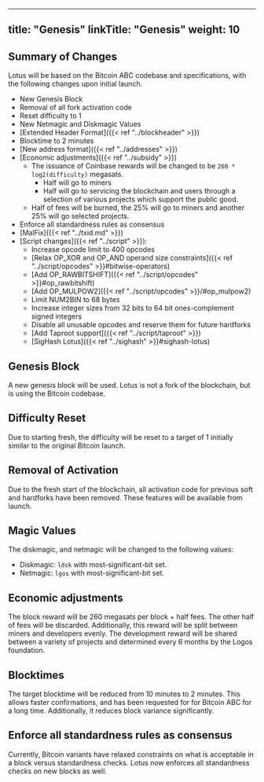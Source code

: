 
---
title: "Genesis"
linkTitle: "Genesis"
weight: 10
---

## Summary of Changes

Lotus will be based on the Bitcoin ABC codebase and specifications, with the following changes upon initial launch.

* New Genesis Block
* Removal of all fork activation code
* Reset difficulty to 1
* New Netmagic and Diskmagic Values
* [Extended Header Format]({{< ref "../blockheader" >}})
* Blocktime to 2 minutes
* [New address format]({{< ref "../addresses" >}})
* [Economic adjustments]({{< ref "../subsidy" >}})
  * The issuance of Coinbase rewards will be changed to be `260 * log2(difficulty)` megasats.
    * Half will go to miners
    * Half will go to servicing the blockchain and users through a selection of various projects which support the
      public good.
  * Half of fees will be burned, the 25% will go to miners and another 25% will go selected projects.
* Enforce all standardness rules as consensus
* [MalFix]({{< ref "../txid.md" >}})
* [Script changes]({{< ref "../script" >}}):
  * Increase opcode limit to 400 opcodes
  * [Relax OP_XOR and OP_AND operand size constraints]({{< ref "../script/opcodes" >}}#bitwise-operators)
  * [Add OP_RAWBITSHIFT]({{< ref "../script/opcodes" >}}#op_rawbitshift)
  * [Add OP_MULPOW2]({{< ref "../script/opcodes" >}}/#op_mulpow2)
  * Limit NUM2BIN to 68 bytes
  * Increase integer sizes from 32 bits to 64 bit ones-complement signed integers
  * Disable all unusable opcodes and reserve them for future hardforks
  * [Add Taproot support]({{< ref "../script/taproot" >}})
  * [SigHash Lotus]({{< ref "../sighash" >}}#sighash-lotus)

## Genesis Block

A new genesis block will be used. Lotus is not a fork of the blockchain, but is using the Bitcoin codebase.

## Difficulty Reset

Due to starting fresh, the difficulty will be reset to a target of 1 initially similar to the original Bitcoin launch.

## Removal of Activation

Due to the fresh start of the blockchain, all activation code for previous soft and hardforks have been removed. These features
will be available from launch.

## Magic Values

The diskmagic, and netmagic will be changed to the following values:

* Diskmagic: `ldsk` with most-significant-bit set.
* Netmagic: `lgos` with most-significant-bit set.

## Economic adjustments

The block reward will be 260 megasats per block + half fees. The other half of fees will be discarded. Additionally, this reward will be split between miners and developers evenly. The development reward will be shared between a variety of projects and determined every 6 months by the Logos foundation.

## Blocktimes

The target blocktime will be reduced from 10 minutes to 2 minutes. This allows faster confirmations, and has been requested for for Bitcoin ABC for a long time. Additionally, it reduces block variance significantly.

## Enforce all standardness rules as consensus

Currently, Bitcoin variants have relaxed constraints on what is acceptable in a block versus standardness checks. Lotus now enforces all standardness checks on new blocks as well.
